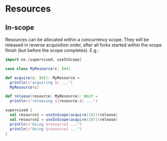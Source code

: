# Resources

## In-scope

Resources can be allocated within a concurrency scope. They will be released in reverse acquisition order, after all 
forks started within the scope finish (but before the scope completes). E.g.:

```scala mdoc:compile-only
import ox.{supervised, useInScope}

case class MyResource(c: Int)

def acquire(c: Int): MyResource =
  println(s"acquiring $c ...")
  MyResource(c)

def release(resource: MyResource): Unit =
  println(s"releasing ${resource.c} ...")

supervised {
  val resource1 = useInScope(acquire(10))(release)
  val resource2 = useInScope(acquire(20))(release)
  println(s"Using $resource1 ...")
  println(s"Using $resource2 ...")
}
```

